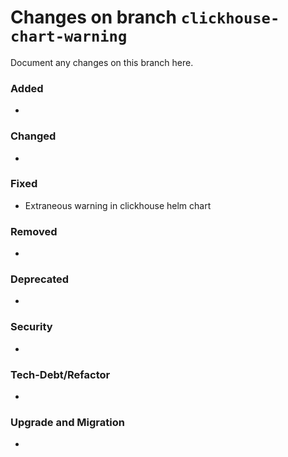 # Changes on branch `clickhouse-chart-warning`
Document any changes on this branch here.
### Added
- 

### Changed
- 

### Fixed
- Extraneous warning in clickhouse helm chart

### Removed
- 

### Deprecated
- 

### Security
- 

### Tech-Debt/Refactor
- 

### Upgrade and Migration
- 
